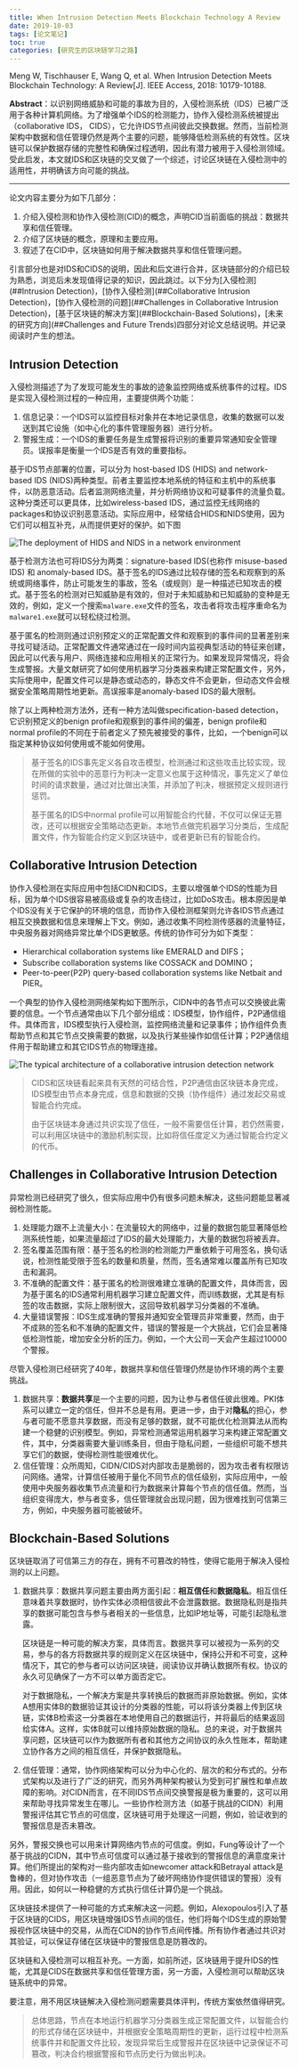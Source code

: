 ```yaml
---
title: When Intrusion Detection Meets Blockchain Technology A Review
date: 2019-10-03
tags: [论文笔记]
toc: true
categories: [研究生的区块链学习之路] 
---
```


Meng W, Tischhauser E, Wang Q, et al. When Intrusion Detection Meets Blockchain Technology: A Review[J]. IEEE Access, 2018: 10179-10188.

**Abstract**：以识别网络威胁和可能的事故为目的，入侵检测系统（IDS）已被广泛用于各种计算机网络。为了增强单个IDS的检测能力，协作入侵检测系统被提出（collaborative IDS， CIDS），它允许IDS节点间彼此交换数据。然而，当前检测架构中数据和信任管理仍然是两个主要的问题，能够降低检测系统的有效性。区块链可以保护数据存储的完整性和确保过程透明，因此有潜力被用于入侵检测领域。受此启发，本文就IDS和区块链的交叉做了一个综述，讨论区块链在入侵检测中的适用性，并明确该方向可能的挑战。

-----

论文内容主要分为如下几部分：

1. 介绍入侵检测和协作入侵检测(CID)的概念，声明CID当前面临的挑战：数据共享和信任管理。
2. 介绍了区块链的概念，原理和主要应用。
3. 叙述了在CID中，区块链如何用于解决数据共享和信任管理问题。

引言部分也是对IDS和CIDS的说明，因此和后文进行合并，区块链部分的介绍已较为熟悉，浏览后未发现值得记录的知识，因此跳过。以下分为[入侵检测](##Intrusion Detection)，[协作入侵检测](##Collaborative Intrusion Detection)，[协作入侵检测的问题](##Challenges in Collaborative Intrusion Detection)，[基于区块链的解决方案](##Blockchain-Based Solutions)，[未来的研究方向](##Challenges and Future Trends)四部分对论文总结说明。并记录阅读时产生的想法。

## Intrusion Detection

入侵检测描述了为了发现可能发生的事故的迹象监控网络或系统事件的过程。IDS是实现入侵检测过程的一种应用，主要提供两个功能：

1. 信息记录：一个IDS可以监控目标对象并在本地记录信息，收集的数据可以发送到其它设施（如中心化的事件管理服务器）进行分析。
2. 警报生成：一个IDS的重要任务是生成警报将识别的重要异常通知安全管理员。误报率是衡量一个IDS是否有效的重要指标。

基于IDS节点部署的位置，可以分为 host-based IDS (HIDS) and network-based IDS (NIDS)两种类型。前者主要监控本地系统的特征和主机中的系统事件，以防恶意活动。后者监测网络流量，并分析网络协议和可疑事件的流量负载。这种分类还可以更具体，比如wireless-based IDS，通过监控无线网络的packages和协议识别恶意活动。实际应用中，经常结合HIDS和NIDS使用，因为它们可以相互补充，从而提供更好的保护。如下图

![The deployment of HIDS and NIDS in a network environment](https://ieeexplore.ieee.org/mediastore_new/IEEE/content/media/6287639/8274985/8274922/meng1-2799854-small.gif)

基于检测方法也可将IDS分为两类：signature-based IDS(也称作 misuse-based IDS) 和 anomaly-based IDS。基于签名的IDS通过比较存储的签名和观察到的系统或网络事件，防止可能发生的事故，签名（或规则）是一种描述已知攻击的模式。基于签名的检测对已知威胁是有效的，但对于未知威胁和已知威胁的变种是无效的，例如，定义一个搜索`malware.exe`文件的签名，攻击者将攻击程序重命名为`malware1.exe`就可以轻松绕过检测。

基于匿名的检测则通过识别预定义的正常配置文件和观察到的事件间的显著差别来寻找可疑活动。正常配置文件通常通过在一段时间内监视典型活动的特征来创建，因此可以代表与用户、网络连接和应用相关的正常行为。如果发现异常情况，将会生成警报。大量文献研究了如何使用机器学习分类器来构建正常配置文件，另外，实际使用中，配置文件可以是静态或动态的，静态文件不会更新，但动态文件会根据安全策略周期性地更新。高误报率是anomaly-based IDS的最大限制。

除了以上两种检测方法外，还有一种方法叫做specification-based detection，它识别预定义的benign profile和观察到的事件间的偏差，benign profile和normal profile的不同在于前者定义了预先被接受的事件，比如，一个benign可以指定某种协议如何使用或不能如何使用。

> 基于签名的IDS事先定义各自攻击模型，检测通过和这些攻击比较实现，现在所做的实验中的恶意行为判决一定意义也属于这种情况，事先定义了单位时间的请求数量，通过对比做出决策，并添加了判决，根据预定义规则进行惩罚。
>
> 基于匿名的IDS中normal profile可以用智能合约代替，不仅可以保证无篡改，还可以根据安全策略动态更新。本地节点做完机器学习分类后，生成配置文件，作为智能合约定义到区块链中，或者更新已有的智能合约。

## Collaborative Intrusion Detection

协作入侵检测在实际应用中包括CIDN和CIDS，主要以增强单个IDS的性能为目标，因为单个IDS很容易被高级或复杂的攻击绕过，比如DoS攻击。根本原因是单个IDS没有关于它保护的环境的信息，而协作入侵检测框架则允许各IDS节点通过相互交换数据和信息来理解上下文。例如，通过收集不同检测传感器的流量特征，中央服务器对网络异常比单个IDS更敏感。传统的协作可分为如下类型：

- Hierarchical collaboration systems like EMERALD and DIFS；
- Subscribe collaboration systems like COSSACK and DOMINO；
- Peer-to-peer(P2P) query-based collaboration systems like Netbait and PIER。

一个典型的协作入侵检测网络架构如下图所示，CIDN中的各节点可以交换彼此需要的信息。一个节点通常由以下几个部分组成：IDS模型，协作组件，P2P通信组件。具体而言，IDS模型执行入侵检测，监控网络流量和记录事件；协作组件负责帮助节点和其它节点交换需要的数据，以及执行某些操作如信任计算；P2P通信组件用于帮助建立和其它IDS节点的物理连接。

![The typical architecture of a collaborative intrusion detection network](https://ieeexplore.ieee.org/mediastore_new/IEEE/content/media/6287639/8274985/8274922/meng2-2799854-small.gif)

> CIDS和区块链看起来具有天然的可结合性，P2P通信由区块链本身完成，IDS模型由节点本身完成，信息和数据的交换（协作组件）通过发起交易或智能合约完成。
>
> 由于区块链本身通过共识实现了信任，一般不需要信任计算，若仍然需要，可以利用区块链中的激励机制实现，比如将信任度定义为通过智能合约定义的代币。

## Challenges in Collaborative Intrusion Detection

异常检测已经研究了很久，但实际应用中仍有很多问题未解决，这些问题能显著减弱检测性能。

1. 处理能力跟不上流量大小：在流量较大的网络中，过量的数据包能显著降低检测系统性能，如果流量超过了IDS的最大处理能力，大量的数据包将被丢弃。
2. 签名覆盖范围有限：基于签名的检测的检测能力严重依赖于可用签名，换句话说，检测性能受限于签名的数量和质量，然而，签名通常难以覆盖所有已知攻击和漏洞。
3. 不准确的配置文件：基于匿名的检测很难建立准确的配置文件，具体而言，因为基于匿名的IDS通常利用机器学习建立配置文件，而训练数据，尤其是有标签的攻击数据，实际上限制很大，这回导致机器学习分类器的不准确。
4. 大量错误警报：IDS生成准确的警报并通知安全管理员非常重要，然而，由于不成熟的签名和不准确的配置文件，错误的警报是一个大挑战，它们会显著降低检测性能，增加安全分析的压力。例如，一个大公司一天会产生超过10000个警报。

尽管入侵检测已经研究了40年，数据共享和信任管理仍然是协作环境的两个主要挑战。

1. 数据共享：**数据共享**是一个主要的问题，因为让参与者信任彼此很难。PKI体系可以建立一定的信任，但并不总是有用。更进一步，由于对**隐私**的担心，参与者可能不愿意共享数据，而没有足够的数据，就不可能优化检测算法从而构建一个稳健的识别模型。例如，异常检测通常运用机器学习来构建正常配置文件，其中，分类器需要大量训练条目，但由于隐私问题，一些组织可能不想共享它们的数据，使得检测性能很难优化。
2. 信任管理：众所周知，CIDN/CIDS对内部攻击是脆弱的，因为攻击者有权限访问网络。通常，计算信任被用于量化不同节点的信任级别，实际应用中，一般使用中央服务器收集节点流量和行为数据来计算每个节点的信任值。然而，当组织变得庞大，参与者变多，信任管理就会出现问题，因为很难找到可信第三方，例如，中央服务器可能被破坏。

## Blockchain-Based Solutions

区块链取消了可信第三方的存在，拥有不可篡改的特性，使得它能用于解决入侵检测的以上问题。

1. 数据共享：数据共享问题主要由两方面引起：**相互信任**和**数据隐私**。相互信任意味着共享数据时，协作实体必须相信彼此不会泄露数据。数据隐私则是指共享的数据可能包含与参与者相关的一些信息，比如IP地址等，可能引起隐私泄露。

    区块链是一种可能的解决方案，具体而言。数据共享可以被视为一系列的交易，参与的各方将数据共享的规则定义在区块链中，保持公开和不可变，这种情况下，其它的参与者可以访问区块链，阅读协议并确认数据所有权。协议的永久可见确保了一方不可以单方面否定它。
    
    对于数据隐私，一个解决方案是共享转换后的数据而非原始数据。例如，实体A想用实体B的数据验证其设计的分类器的性能，可以将该分类器上传到区块链，实体B检索这一分类器在本地使用自己的数据运行，并将最后的结果返回给实体A。这样，实体B就可以维持原始数据的隐私。总的来说，对于数据共享问题，区块链可以作为数据所有者和其他方之间协议的永久性账本，帮助建立协作各方之间的相互信任，并保护数据隐私。
    
2. 信任管理：通常，协作网络架构可以分为中心化的、层次的和分布式的。分布式架构以及进行了广泛的研究，而另外两种架构被认为受到可扩展性和单点故障的影响。对CIDN而言，在不同IDS节点间交换警报是极为重要的，这可以用来帮助寻找异常发生在哪儿。一些协作检测方法（如基于挑战的CIDN）利用警报评估其它节点的可信度，区块链可用于处理这一问题，例如，验证收到的警报信息是否未篡改。

另外，警报交换也可以用来计算网络内节点的可信度。例如，Fung等设计了一个基于挑战的CIDN，其中节点可信度可以通过基于接收到的警报信息的满意度来计算。他们所提出的架构对一些内部攻击如newcomer attack和Betrayal attack是鲁棒的，但对协作攻击（一组恶意节点为了破坏网络协作提供错误的警报）没有用。因此，如何以一种稳健的方式执行信任计算仍是一个挑战。

区块链技术提供了一种可能的方式来解决这一问题。例如，Alexopoulos引入了基于区块链的CIDS，用区块链增强IDS节点间的信任，他们将每个IDS生成的原始警报视作区块链中的交易，从而在CIDN的协作节点间传播。所有协作者通过共识对其验证，可以保证存储在区块链中的警报信息是防篡改的。

区块链和入侵检测可以相互补充。一方面，如前所述，区块链用于提升IDS的性能，尤其是CIDS在数据共享和信任管理方面，另一方面，入侵检测可以帮助区块链系统中的异常。

要注意，用不用区块链解决入侵检测问题需要具体评判，传统方案依然值得研究。

> 总体思路，节点在本地运行机器学习分类器生成正常配置文件，以智能合约的形式存储在区块链中，并根据安全策略周期性的更新，运行过程中检测系统事件并和配置文件比较，发现异常后生成警报并在区块链中记录保证不可篡改，判决合约根据警报和节点历史行为做出判决。